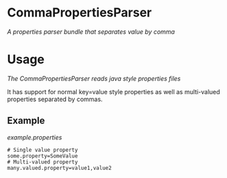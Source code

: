 CommaPropertiesParser
=====================
*A properties parser bundle that separates value by comma*

# Usage
*The CommaPropertiesParser reads java style properties files*

It has support for normal key=value style properties as well as multi-valued properties separated by commas.

## Example
*example.properties*

    # Single value property
    some.property=SomeValue
    # Multi-valued property
    many.valued.property=value1,value2
